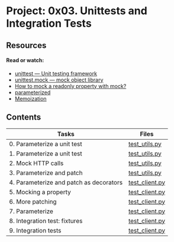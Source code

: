 # Project: 0x03. Unittests and Integration Tests

## Resources

#### Read or watch:

* [unittest — Unit testing framework](https://intranet.alxswe.com/rltoken/a_AEObGK8jeqPtTPmm-gIA)
* [unittest.mock — mock object library](https://intranet.alxswe.com/rltoken/PKetnACd7FfRiU8_kpe5EA)
* [How to mock a readonly property with mock?](https://intranet.alxswe.com/rltoken/2ueVPK1kWZuz525FvZ1v2Q)
* [parameterized](https://intranet.alxswe.com/rltoken/mI7qc3Y42aZ7GTlLXDxgEg)
* [Memoization](https://intranet.alxswe.com/rltoken/x83Hdr54q4Vax5xQ2Z3HSA)

## Contents

| Tasks | Files |
| ---- | ---- |
| 0. Parameterize a unit test | [test_utils.py](./test_utils.py) |
| 1. Parameterize a unit test | [test_utils.py](./test_utils.py) |
| 2. Mock HTTP calls | [test_utils.py](./test_utils.py) |
| 3. Parameterize and patch | [test_utils.py](./test_utils.py) |
| 4. Parameterize and patch as decorators | [test_client.py](./test_client.py) |
| 5. Mocking a property | [test_client.py](./test_client.py) |
| 6. More patching | [test_client.py](./test_client.py) |
| 7. Parameterize | [test_client.py](./test_client.py) |
| 8. Integration test: fixtures | [test_client.py](./test_client.py) |
| 9. Integration tests | [test_client.py](./test_client.py) |
